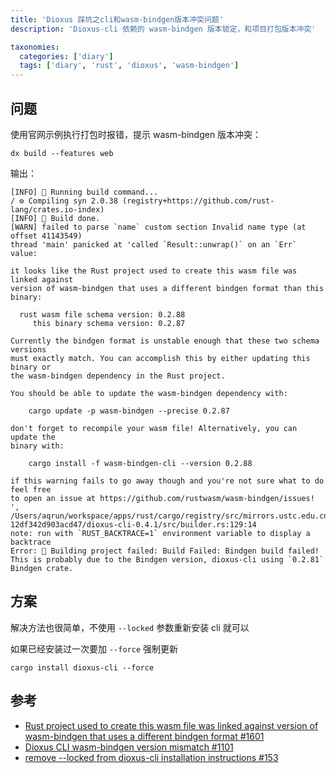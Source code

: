 ```yaml
---
title: 'Dioxus 踩坑之cli和wasm-bindgen版本冲突问题'
description: 'Dioxus-cli 依赖的 wasm-bindgen 版本锁定，和项目打包版本冲突'

taxonomies:
  categories: ['diary']
  tags: ['diary', 'rust', 'dioxus', 'wasm-bindgen']
---
```


## 问题

使用官网示例执行打包时报错，提示 wasm-bindgen 版本冲突：

```fish
dx build --features web
```

输出：

```
[INFO] 🚅 Running build command...
/ ⚙️ Compiling syn 2.0.38 (registry+https://github.com/rust-lang/crates.io-index)                                                                                                           [INFO] 👑 Build done.
[WARN] failed to parse `name` custom section Invalid name type (at offset 41143549)
thread 'main' panicked at 'called `Result::unwrap()` on an `Err` value:

it looks like the Rust project used to create this wasm file was linked against
version of wasm-bindgen that uses a different bindgen format than this binary:

  rust wasm file schema version: 0.2.88
     this binary schema version: 0.2.87

Currently the bindgen format is unstable enough that these two schema versions
must exactly match. You can accomplish this by either updating this binary or
the wasm-bindgen dependency in the Rust project.

You should be able to update the wasm-bindgen dependency with:

    cargo update -p wasm-bindgen --precise 0.2.87

don't forget to recompile your wasm file! Alternatively, you can update the
binary with:

    cargo install -f wasm-bindgen-cli --version 0.2.88

if this warning fails to go away though and you're not sure what to do feel free
to open an issue at https://github.com/rustwasm/wasm-bindgen/issues!
', /Users/aqrun/workspace/apps/rust/cargo/registry/src/mirrors.ustc.edu.cn-12df342d903acd47/dioxus-cli-0.4.1/src/builder.rs:129:14
note: run with `RUST_BACKTRACE=1` environment variable to display a backtrace
Error: 🚫 Building project failed: Build Failed: Bindgen build failed!
This is probably due to the Bindgen version, dioxus-cli using `0.2.81` Bindgen crate.
```

## 方案

解决方法也很简单，不使用 `--locked` 参数重新安装 cli 就可以

如果已经安装过一次要加 `--force` 强制更新

```fish
cargo install dioxus-cli --force
```

## 参考

- [Rust project used to create this wasm file was linked against version of wasm-bindgen that uses a different bindgen format #1601](https://github.com/DioxusLabs/dioxus/issues/1601)
- [Dioxus CLI wasm-bindgen version mismatch #1101](https://github.com/DioxusLabs/dioxus/issues/1101)
- [remove --locked from dioxus-cli installation instructions #153](https://github.com/DioxusLabs/docsite/pull/153)
